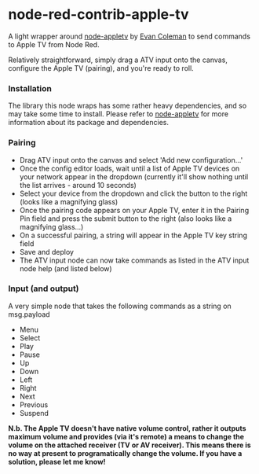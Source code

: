 
# node-red-contrib-apple-tv

A light wrapper around [node-appletv](https://github.com/edc1591/node-appletv) by [Evan Coleman](https://github.com/edc1591) to send commands to Apple TV from Node Red.

Relatively straightforward, simply drag a ATV input onto the canvas, configure the Apple TV (pairing), and you're ready to roll.

### Installation
The library this node wraps has some rather heavy dependencies, and so may take some time to install. Please refer to [node-appletv](https://github.com/edc1591/node-appletv) for more information about its package and dependencies.

### Pairing
-   Drag ATV input onto the canvas and select 'Add new configuration...'
-   Once the config editor loads, wait until a list of Apple TV devices on your network appear in the dropdown (currently it'll show nothing until the list arrives - around 10 seconds)
-   Select your device from the dropdown and click the button to the right (looks like a magnifying glass)
-   Once the pairing code appears on your Apple TV, enter it in the Pairing Pin field and press the submit button to the right (also looks like a magnifying glass...)
-   On a successful pairing, a string will appear in the Apple TV key string field
-   Save and deploy
-   The ATV input node can now take commands as listed in the ATV input node help (and listed below)

### Input (and output)
A very simple node that takes the following commands as a string on msg.payload
-   Menu
-   Select
-   Play
-   Pause
-   Up
-   Down
-   Left
-   Right
-   Next
-   Previous
-   Suspend

**N.b. The Apple TV doesn't have native volume control, rather it outputs maximum volume and provides (via it's remote) a means to change the volume on the attached receiver (TV or AV receiver). This means there is no way at present to programatically change the volume. If you have a solution, please let me know!**
